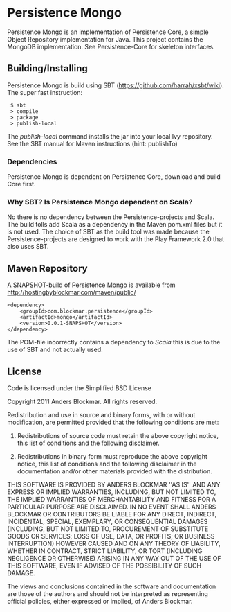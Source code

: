 Persistence Mongo
=================

Persistence Mongo is an implementation of Persistence Core, a simple Object Repository implementation for Java.
This project contains the MongoDB implementation. See Persistence-Core for skeleton interfaces.

Building/Installing
-------------------

Persistence Mongo is build using SBT (https://github.com/harrah/xsbt/wiki). The super fast instruction:

     $ sbt
     > compile
     > package
     > publish-local

The *publish-local* command installs the jar into your local Ivy repository. See the SBT manual for Maven instructions (hint: publishTo)

### Dependencies

Persistence Mongo is dependent on Persistence Core, download and build Core first.

### Why SBT? Is Persistence Mongo dependent on Scala?

No there is no dependency between the Persistence-projects and Scala. The build tolls add Scala as a dependency in the Maven pom.xml files but it is not used.
The choice of SBT as the build tool was made because the Persistence-projects are designed to work with the Play Framework 2.0 that also uses SBT.

Maven Repository
----------------

A SNAPSHOT-build of Persistence Mongo is available from http://hostingbyblockmar.com/maven/public/

    <dependency>
        <groupId>com.blockmar.persistence</groupId>
        <artifactId>mongo</artifactId>
        <version>0.0.1-SNAPSHOT</version>
    </dependency>

The POM-file incorrectly contains a dependency to *Scala* this is due to the use of SBT and not actually used.

License
-------

Code is licensed under the Simplified BSD License

Copyright 2011 Anders Blockmar. All rights reserved.

Redistribution and use in source and binary forms, with or without modification, are
permitted provided that the following conditions are met:

   1. Redistributions of source code must retain the above copyright notice, this list of
      conditions and the following disclaimer.

   2. Redistributions in binary form must reproduce the above copyright notice, this list
      of conditions and the following disclaimer in the documentation and/or other materials
      provided with the distribution.

THIS SOFTWARE IS PROVIDED BY ANDERS BLOCKMAR ''AS IS'' AND ANY EXPRESS OR IMPLIED
WARRANTIES, INCLUDING, BUT NOT LIMITED TO, THE IMPLIED WARRANTIES OF MERCHANTABILITY AND
FITNESS FOR A PARTICULAR PURPOSE ARE DISCLAIMED. IN NO EVENT SHALL ANDERS BLOCKMAR OR
CONTRIBUTORS BE LIABLE FOR ANY DIRECT, INDIRECT, INCIDENTAL, SPECIAL, EXEMPLARY, OR
CONSEQUENTIAL DAMAGES (INCLUDING, BUT NOT LIMITED TO, PROCUREMENT OF SUBSTITUTE GOODS OR
SERVICES; LOSS OF USE, DATA, OR PROFITS; OR BUSINESS INTERRUPTION) HOWEVER CAUSED AND ON
ANY THEORY OF LIABILITY, WHETHER IN CONTRACT, STRICT LIABILITY, OR TORT (INCLUDING
NEGLIGENCE OR OTHERWISE) ARISING IN ANY WAY OUT OF THE USE OF THIS SOFTWARE, EVEN IF
ADVISED OF THE POSSIBILITY OF SUCH DAMAGE.

The views and conclusions contained in the software and documentation are those of the
authors and should not be interpreted as representing official policies, either expressed
or implied, of Anders Blockmar.
